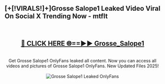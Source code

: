 <h2>[+[!VIRALS!]+]Grosse Salope1 Leaked Video Viral On Social X Trending Now - mtflt</h2>
<br>
<div align="center">
<h2><a href="https://libra.edu.pl?Grosse_Salope1" rel="nofollow">🔴 CLICK HERE 🌐==►► Grosse_Salope1</a></h2>
<br>
Get Grosse Salope1 OnlyFans leaked all content. Now you can access all videos and pictures of Grosse Salope1 OnlyFans. New Updated Files 2025!
<br>
<br>
<a href="https://libra.edu.pl?Grosse_Salope1" rel="nofollow" data-target="animated-image.originalLink"><img src="https://i.ibb.co.com/WyWwxjT/player-gif2.gif" alt="Grosse Salope1 Leaked OnlyFans" style="max-width: 100%; display: inline-block;" data-target="animated-image.originalImage"></a>
</div>
<br>